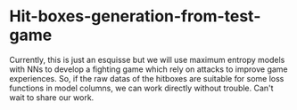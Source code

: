 # Hit-boxes-generation-from-test-game
Currently, this is just an esquisse but we will use maximum entropy models with NNs to develop a fighting game which rely on attacks to improve game experiences. So, if the raw datas of the hitboxes are suitable for some loss functions in model columns, we can work directly without trouble. Can't wait to share our work.
